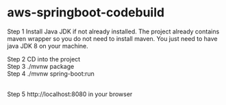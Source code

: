 # aws-springboot-codebuild

Step 1 Install Java JDK if not already installed. The project already contains maven wrapper so you do not need to install maven. You just need to have java JDK 8 on your machine.

Step 2 CD into the project
</br>
Step 3
./mvnw package
</br>
Step 4
./mvnw spring-boot:run

</br>
Step 5
http://localhost:8080 in your browser